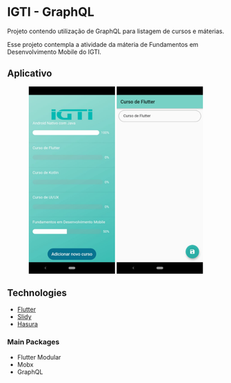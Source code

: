 # IGTI - GraphQL

Projeto contendo utilização de GraphQL para listagem de cursos e máterias.

Esse projeto contempla a atividade da máteria de Fundamentos em Desenvolvimento Mobile do IGTI.

## Aplicativo

<div align='center'>
    <img src="images/tela1.jpeg" width="200">
    <img src="images/tela2.jpeg" width="200">
</div>

## Technologies
* [Flutter](https://flutter.dev)
* [Slidy](https://github.com/Flutterando/slidy)
* [Hasura](https://hasura.io/)

### Main Packages
* Flutter Modular
* Mobx
* GraphQL

